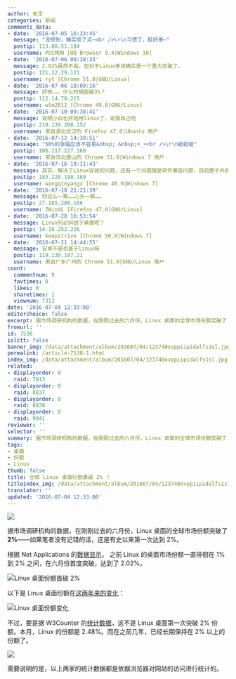 ```yaml
---
author: 老王
categories: 新闻
comments_data:
- date: '2016-07-05 16:33:45'
  message: "没想到，确实低了点~<br />\r\n习惯了，挺好用~"
  postip: 113.88.51.184
  username: POCMON [QQ Browser 9.4|Windows 10]
- date: '2016-07-06 08:38:33'
  message: 2.02%虽然不高，但对于Linux来说确实是一个重大突破了。
  postip: 121.22.29.121
  username: ryt [Chrome 51.0|GNU/Linux]
- date: '2016-07-06 18:09:16'
  message: 好惨。。。什么时候能破3%？
  postip: 112.14.78.215
  username: wlm2012 [Chrome 49.0|GNU/Linux]
- date: '2016-07-10 09:38:41'
  message: 说明小白也开始用linux了，说我自己吧
  postip: 219.139.208.152
  username: 来自湖北武汉的 Firefox 47.0|Ubuntu 用户
- date: '2016-07-12 14:39:51'
  message: "50%的涨幅应该不容易&nbsp; &nbsp;+_+<br />\r\n蛤蛤蛤"
  postip: 106.117.227.160
  username: 来自河北唐山的 Chrome 51.0|Windows 7 用户
- date: '2016-07-16 19:11:43'
  message: 其实，解决了Linux安装的问题，还有一个问题就是软件兼容问题，目前圈子外的软件全是面向Windows，这个很影响Linux的流行。
  postip: 183.228.198.169
  username: wangqinyangx [Chrome 49.0|Windows 7]
- date: '2016-07-18 21:21:39'
  message: 你这么一算……心头一颤……
  postip: 27.185.200.166
  username: ZWindL [Firefox 47.0|GNU/Linux]
- date: '2016-07-20 16:53:54'
  message: Linux何必纠结于桌面呢？
  postip: 14.18.252.226
  username: keepstrive [Chrome 50.0|Windows 7]
- date: '2016-07-21 14:44:55'
  message: 安卓不是也基于linux嘛
  postip: 119.130.187.21
  username: 来自广东广州的 Chrome 51.0|GNU/Linux 用户
count:
  commentnum: 9
  favtimes: 0
  likes: 0
  sharetimes: 1
  viewnum: 7313
date: '2016-07-04 12:33:00'
editorchoice: false
excerpt: 据市场调研机构的数据，在刚刚过去的六月份，Linux 桌面的全球市场份额突破了 2%——如果笔者没有记错的话，这是有史以来第一次达到 2%。
fromurl: ''
id: 7538
islctt: false
banner_img: /data/attachment/album/201607/04/123740ovppiipidalfs1sl.jpg
permalink: /article-7538-1.html
index_img: /data/attachment/album/201607/04/123740ovppiipidalfs1sl.jpg
related:
- displayorder: 0
  raid: 7913
- displayorder: 0
  raid: 8837
- displayorder: 0
  raid: 8838
- displayorder: 0
  raid: 9041
reviewer: ''
selector: ''
summary: 据市场调研机构的数据，在刚刚过去的六月份，Linux 桌面的全球市场份额突破了 2%——如果笔者没有记错的话，这是有史以来第一次达到 2%。
tags:
- 桌面
- 份额
- Linux
thumb: false
title: 全球 Linux 桌面份额勇破 2% ！
titleindex_img: /data/attachment/album/201607/04/123740ovppiipidalfs1sl.jpg
translator: ''
updated: '2016-07-04 12:33:00'
---
```


![](/data/attachment/album/201607/04/123740ovppiipidalfs1sl.jpg)


据市场调研机构的数据，在刚刚过去的六月份，Linux 桌面的全球市场份额突破了 **2%**——如果笔者没有记错的话，这是有史以来第一次达到 2%。


根据 Net Applications 的[数据显示](http://www.netmarketshare.com/operating-system-market-share.aspx?qprid=8&qpcustomd=0&qpsp=209&qpnp=1&qptimeframe=M)， 之前 Linux 的桌面市场份额一直徘徊在 1% 到 2% 之间，在六月份首度突破，达到了 2.02%。


![Linux 桌面份额首破 2%](/data/attachment/album/201607/04/120455wnllyxwys2t2ztxl.jpg)


以下是 Linux 桌面份额在[这两年来的变化](http://www.netmarketshare.com/operating-system-market-share.aspx?qprid=9&qpcustomb=0&qpsp=186&qpnp=24&qptimeframe=M&qpstick=1&qpct=0&qpdt=1)：


![Linux 桌面份额变化](/data/attachment/album/201607/04/121428d7q51lcgb7sqylrl.jpg)


不过，要是据 W3Counter 的[统计数据](https://www.w3counter.com/globalstats.php?year=2016&month=6)，这不是 Linux 桌面第一次突破 2% 份额。本月，Linux 的份额是 2.48%。而在之前几年，已经长期保持在 2% 以上的份额了。


![](/data/attachment/album/201607/04/121736kyhvz74kiw5ekfhe.jpg)


需要说明的是，以上两家的统计数据都是依据浏览器对网站的访问进行统计的。